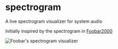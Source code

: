 # spectrogram

A live spectrogram visualizer for system audio

Initially inspired by the spectrogram in [Foobar2000](https://www.foobar2000.org/)

![Foobar's spectrogram visualizer](https://www.foobar2000.org/images/th/spectrogram.png)